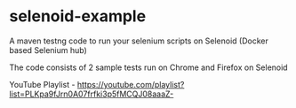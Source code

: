 # selenoid-example
A maven testng code to run your selenium scripts on Selenoid (Docker based Selenium hub)

The code consists of 2 sample tests run on Chrome and Firefox on Selenoid

YouTube Playlist - https://youtube.com/playlist?list=PLKpa9fJrn0A07frfki3p5fMCQJ08aaaZ-

